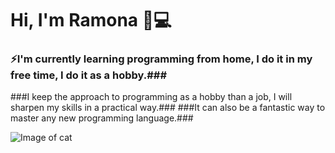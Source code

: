 # Hi, I'm Ramona 👋:computer:


### ⚡I'm currently  learning programming from home, I do it in my free time, I do it as a hobby.###
###I keep the approach to programming as a hobby than a job, I will sharpen my skills in a practical way.###
###It can also be a fantastic way to master any new programming language.###


![Image of cat](https://ramonaml.github.com/ramonaml/cat.gif)

